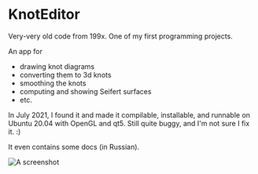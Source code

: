 # KnotEditor
Very-very old code from 199x. One of my first programming projects.

An app for
* drawing knot diagrams
* converting them to 3d knots
* smoothing the knots
* computing and showing Seifert surfaces
* etc.

In July 2021, I found it and made it compilable, installable, and runnable on Ubuntu 20.04 with OpenGL and qt5. Still quite buggy, and I'm not sure I fix it. :)

It even contains some docs (in Russian).

![A screenshot](https://github.com/geometer/KnotEditor/blob/master/screenshots/2021-07-26.png?raw=true)
